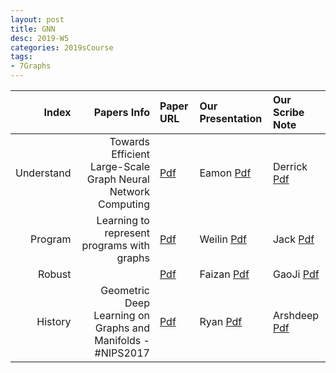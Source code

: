 ```yaml
---
layout: post
title: GNN   
desc: 2019-W5
categories: 2019sCourse
tags:
- 7Graphs
---
```


| Index | Papers Info | Paper URL| Our Presentation |Our Scribe Note |
| -----: | -------------------------------: | :----- | :----- | :----- | 
| Understand |   Towards Efficient Large-Scale Graph Neural Network Computing  | [Pdf]() | Eamon [Pdf]() | Derrick [Pdf]() | 
| Program |  Learning to represent programs with graphs   | [Pdf]() | Weilin [Pdf]() | Jack [Pdf]() | 
| Robust |      | [Pdf]() | Faizan [Pdf]() | GaoJi [Pdf]() | 
| History |   Geometric Deep Learning on Graphs and Manifolds - #NIPS2017    | [Pdf]() | Ryan [Pdf]() | Arshdeep [Pdf]() | 
